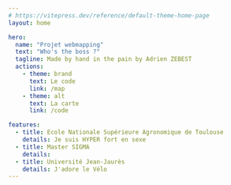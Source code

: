 ```yaml
---
# https://vitepress.dev/reference/default-theme-home-page
layout: home

hero:
  name: "Projet webmapping"
  text: "Who's the boss ?"
  tagline: Made by hand in the pain by Adrien ZEBEST
  actions:
    - theme: brand
      text: Le code
      link: /map
    - theme: alt
      text: La carte
      link: /code

features:
  - title: Ecole Nationale Supérieure Agronomique de Toulouse
    details: Je suis HYPER fort en sexe
  - title: Master SIGMA
    details: 
  - title: Université Jean-Jaurès 
    details: J'adore le Vélo
---
```


